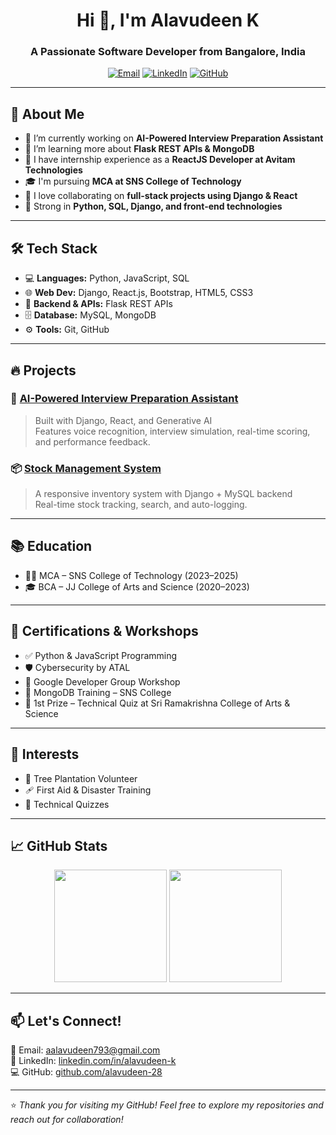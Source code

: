 <h1 align="center">Hi 👋, I'm Alavudeen K</h1>
<h3 align="center">A Passionate Software Developer from Bangalore, India</h3>

<p align="center">
  <a href="mailto:aalavudeen793@gmail.com"><img src="https://img.shields.io/badge/email-%23dd4b39.svg?&style=for-the-badge&logo=gmail&logoColor=white" alt="Email" /></a>
  <a href="https://www.linkedin.com/in/alavudeen-k/" target="_blank"><img src="https://img.shields.io/badge/linkedin-%230077B5.svg?&style=for-the-badge&logo=linkedin&logoColor=white" alt="LinkedIn" /></a>
  <a href="https://github.com/alavudeen-28"><img src="https://img.shields.io/badge/github-%23121011.svg?&style=for-the-badge&logo=github&logoColor=white" alt="GitHub" /></a>
</p>

---

## 💫 About Me

- 🔭 I’m currently working on **AI-Powered Interview Preparation Assistant**  
- 🌱 I’m learning more about **Flask REST APIs & MongoDB**  
- 💼 I have internship experience as a **ReactJS Developer at Avitam Technologies**  
- 🎓 I'm pursuing **MCA at SNS College of Technology**  
- 👯 I love collaborating on **full-stack projects using Django & React**  
- 🧠 Strong in **Python, SQL, Django, and front-end technologies**

---

## 🛠️ Tech Stack

- 💻 **Languages:** Python, JavaScript, SQL  
- 🌐 **Web Dev:** Django, React.js, Bootstrap, HTML5, CSS3  
- 🔌 **Backend & APIs:** Flask REST APIs  
- 🗄️ **Database:** MySQL, MongoDB  
- ⚙️ **Tools:** Git, GitHub

---

## 🔥 Projects

### 🚀 [AI-Powered Interview Preparation Assistant](https://github.com/alavudeen-28)
> Built with Django, React, and Generative AI  
> Features voice recognition, interview simulation, real-time scoring, and performance feedback.

### 📦 [Stock Management System](https://github.com/alavudeen-28)
> A responsive inventory system with Django + MySQL backend  
> Real-time stock tracking, search, and auto-logging.

---

## 📚 Education

- 🧑‍🎓 MCA – SNS College of Technology (2023–2025)  
- 🎓 BCA – JJ College of Arts and Science (2020–2023)

---

## 🏅 Certifications & Workshops

- ✅ Python & JavaScript Programming  
- 🛡️ Cybersecurity by ATAL  
- 💼 Google Developer Group Workshop  
- 💽 MongoDB Training – SNS College  
- 🥇 1st Prize – Technical Quiz at Sri Ramakrishna College of Arts & Science

---

## 🌱 Interests

- 🌳 Tree Plantation Volunteer  
- 🩹 First Aid & Disaster Training  
- 🧩 Technical Quizzes

---

## 📈 GitHub Stats

<p align="center">
  <img src="https://github-readme-stats.vercel.app/api?username=alavudeen-28&show_icons=true&theme=tokyonight" height="180px"/>
  <img src="https://github-readme-stats.vercel.app/api/top-langs/?username=alavudeen-28&layout=compact&theme=tokyonight" height="180px"/>
</p>

---

## 📫 Let's Connect!

📧 Email: [aalavudeen793@gmail.com](mailto:aalavudeen793@gmail.com)  
🔗 LinkedIn: [linkedin.com/in/alavudeen-k](https://linkedin.com/in/alavudeen-k)  
💻 GitHub: [github.com/alavudeen-28](https://github.com/alavudeen-28)

---

⭐ *Thank you for visiting my GitHub! Feel free to explore my repositories and reach out for collaboration!*
